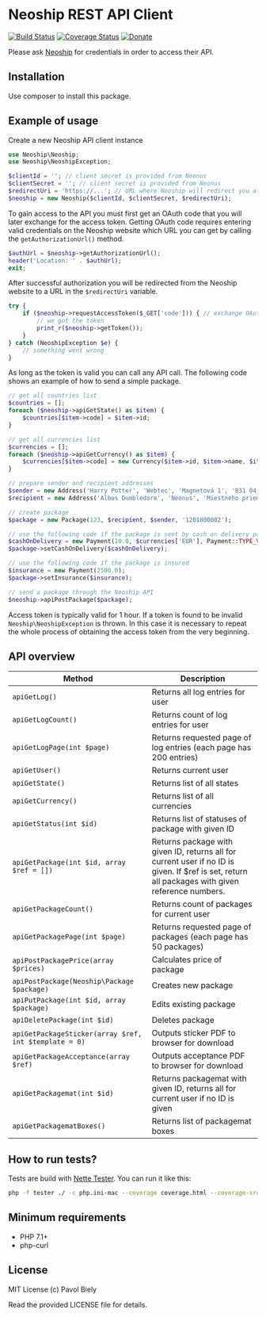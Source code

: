 # Neoship REST API Client
[![Build Status](https://travis-ci.org/pavolbiely/neoship.svg?branch=master)](https://travis-ci.org/pavolbiely/neoship)
[![Coverage Status](https://coveralls.io/repos/github/pavolbiely/neoship/badge.svg?branch=master)](https://coveralls.io/github/pavolbiely/neoship?branch=master)
[![Donate](https://img.shields.io/badge/Donate-PayPal-green.svg)](https://www.paypal.com/cgi-bin/webscr?cmd=_s-xclick&hosted_button_id=BHZKXCWAK2NNS)

Please ask [Neoship](https://info.neoship.sk/sk/kontakt) for credentials in order to access their API.

## Installation

Use composer to install this package.

## Example of usage

Create a new Neoship API client instance
```php
use Neoship\Neoship;
use Neoship\NeoshipException;

$clientId = ''; // client secret is provided from Neonus
$clientSecret = ''; // client secret is provided from Neonus
$redirectUri = 'https://...'; // URL where Neoship will redirect you after you authorize it to exchange OAuth code for an access token
$neoship = new Neoship($clientId, $clientSecret, $redirectUri);
```

To gain access to the API you must first get an OAuth code that you will later exchange for the access token.
Getting OAuth code requires entering valid credentials on the Neoship website which URL you can get by calling the `getAuthorizationUrl()` method.
```php
$authUrl = $neoship->getAuthorizationUrl();
header('Location: ' . $authUrl);
exit;
```

After successful authorization you will be redirected from the Neoship website to a URL in the `$redirectUri` variable.

```php
try {
    if ($neoship->requestAccessToken($_GET['code'])) { // exchange OAuth code for an access token
        // we got the token
        print_r($neoship->getToken());
    }
} catch (NeoshipException $e) {
    // something went wrong
}
```

As long as the token is valid you can call any API call.
The following code shows an example of how to send a simple package.

```php
// get all countries list
$countries = [];
foreach ($neoship->apiGetState() as $item) {
	$countries[$item->code] = $item->id;
}

// get all currencies list
$currencies = [];
foreach ($neoship->apiGetCurrency() as $item) {
	$currencies[$item->code] = new Currency($item->id, $item->name, $item->code, $item->symbol, $item->rate);
}

// prepare sender and recipient addresses
$sender = new Address('Harry Potter', 'Webtec', 'Magnetová 1', '831 04', 'Bratislava', $countries['SK']);
$recipient = new Address('Albus Dumbledore', 'Neonus', 'Miestneho priemyslu 1247', '029 01', 'Námestovo', $countries['SK']);

// create package
$package = new Package(123, $recipient, $sender, '1201800002');

// use the following code if the package is sent by cash on delivery payment
$cashOnDelivery = new Payment(10.0, $currencies['EUR'], Payment::TYPE_VIAMO);
$package->setCashOnDelivery($cashOnDelivery);

// use the following code if the package is insured
$insurance = new Payment(2500.0);
$package->setInsurance($insurance);

// send a package through the Neoship API
$neoship->apiPostPackage($package);
```

Access token is typically valid for 1 hour. If a token is found to be invalid  `Neoship\NeoshipException` is thrown. In this case it is necessary to repeat the whole process of obtaining the access token from the very beginning.

## API overview
Method | Description
--- | ---
`apiGetLog()` | Returns all log entries for user
`apiGetLogCount()` | Returns count of log entries for user
`apiGetLogPage(int $page)` | Returns requested page of log entries (each page has 200 entries)
`apiGetUser()` | Returns current user
`apiGetState()` | Returns list of all states
`apiGetCurrency()` | Returns list of all currencies
`apiGetStatus(int $id)` | Returns list of statuses of package with given ID
`apiGetPackage(int $id, array $ref = [])` | Returns package with given ID, returns all for current user if no ID is given. If $ref is set, return all packages with given reference numbers.
`apiGetPackageCount()` | Returns count of packages for current user
`apiGetPackagePage(int $page)` | Returns requested page of packages (each page has 50 packages)
`apiPostPackagePrice(array $prices)` | Calculates price of package
`apiPostPackage(Neoship\Package $package)` | Creates new package
`apiPutPackage(int $id, array $package)` | Edits existing package
`apiDeletePackage(int $id)` | Deletes package
`apiGetPackageSticker(array $ref, int $template = 0)` | Outputs sticker PDF to browser for download
`apiGetPackageAcceptance(array $ref)` | Outputs acceptance PDF to browser for download
`apiGetPackagemat(int $id)` | Returns packagemat with given ID, returns all for current user if no ID is given
`apiGetPackagematBoxes()` | Returns list of packagemat boxes


## How to run tests?
Tests are build with [Nette Tester](https://tester.nette.org/). You can run it like this:
```bash
php -f tester ./ -c php.ini-mac --coverage coverage.html --coverage-src ../src
```

## Minimum requirements
- PHP 7.1+
- php-curl

## License
MIT License (c) Pavol Biely

Read the provided LICENSE file for details.
